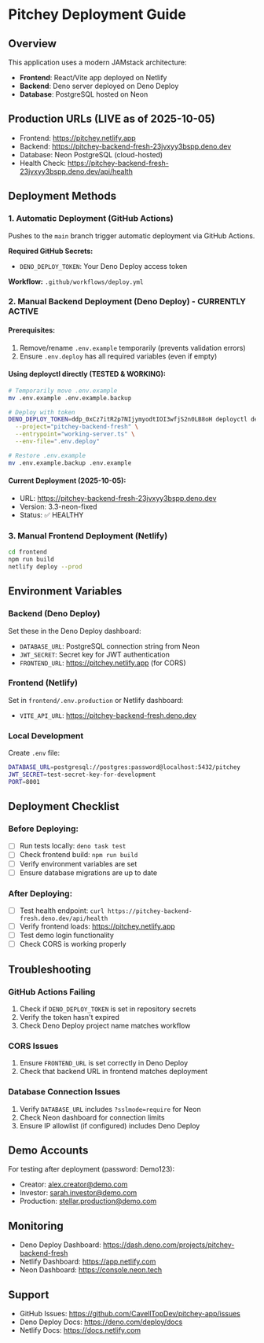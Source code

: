 # Pitchey Deployment Guide

## Overview
This application uses a modern JAMstack architecture:
- **Frontend**: React/Vite app deployed on Netlify
- **Backend**: Deno server deployed on Deno Deploy
- **Database**: PostgreSQL hosted on Neon

## Production URLs (LIVE as of 2025-10-05)
- Frontend: https://pitchey.netlify.app
- Backend: https://pitchey-backend-fresh-23jvxyy3bspp.deno.dev
- Database: Neon PostgreSQL (cloud-hosted)
- Health Check: https://pitchey-backend-fresh-23jvxyy3bspp.deno.dev/api/health

## Deployment Methods

### 1. Automatic Deployment (GitHub Actions)
Pushes to the `main` branch trigger automatic deployment via GitHub Actions.

**Required GitHub Secrets:**
- `DENO_DEPLOY_TOKEN`: Your Deno Deploy access token

**Workflow:** `.github/workflows/deploy.yml`

### 2. Manual Backend Deployment (Deno Deploy) - CURRENTLY ACTIVE

#### Prerequisites:
1. Remove/rename `.env.example` temporarily (prevents validation errors)
2. Ensure `.env.deploy` has all required variables (even if empty)

#### Using deployctl directly (TESTED & WORKING):
```bash
# Temporarily move .env.example
mv .env.example .env.example.backup

# Deploy with token
DENO_DEPLOY_TOKEN=ddp_0xCz7itR2p7NIjymyodtIOI3wfjS2n0LB8oH deployctl deploy \
  --project="pitchey-backend-fresh" \
  --entrypoint="working-server.ts" \
  --env-file=".env.deploy"

# Restore .env.example
mv .env.example.backup .env.example
```

#### Current Deployment (2025-10-05):
- URL: https://pitchey-backend-fresh-23jvxyy3bspp.deno.dev
- Version: 3.3-neon-fixed
- Status: ✅ HEALTHY

### 3. Manual Frontend Deployment (Netlify)

```bash
cd frontend
npm run build
netlify deploy --prod
```

## Environment Variables

### Backend (Deno Deploy)
Set these in the Deno Deploy dashboard:
- `DATABASE_URL`: PostgreSQL connection string from Neon
- `JWT_SECRET`: Secret key for JWT authentication
- `FRONTEND_URL`: https://pitchey.netlify.app (for CORS)

### Frontend (Netlify)
Set in `frontend/.env.production` or Netlify dashboard:
- `VITE_API_URL`: https://pitchey-backend-fresh.deno.dev

### Local Development
Create `.env` file:
```bash
DATABASE_URL=postgresql://postgres:password@localhost:5432/pitchey
JWT_SECRET=test-secret-key-for-development
PORT=8001
```

## Deployment Checklist

### Before Deploying:
- [ ] Run tests locally: `deno task test`
- [ ] Check frontend build: `npm run build`
- [ ] Verify environment variables are set
- [ ] Ensure database migrations are up to date

### After Deploying:
- [ ] Test health endpoint: `curl https://pitchey-backend-fresh.deno.dev/api/health`
- [ ] Verify frontend loads: https://pitchey.netlify.app
- [ ] Test demo login functionality
- [ ] Check CORS is working properly

## Troubleshooting

### GitHub Actions Failing
1. Check if `DENO_DEPLOY_TOKEN` is set in repository secrets
2. Verify the token hasn't expired
3. Check Deno Deploy project name matches workflow

### CORS Issues
1. Ensure `FRONTEND_URL` is set correctly in Deno Deploy
2. Check that backend URL in frontend matches deployment

### Database Connection Issues
1. Verify `DATABASE_URL` includes `?sslmode=require` for Neon
2. Check Neon dashboard for connection limits
3. Ensure IP allowlist (if configured) includes Deno Deploy

## Demo Accounts
For testing after deployment (password: Demo123):
- Creator: alex.creator@demo.com
- Investor: sarah.investor@demo.com
- Production: stellar.production@demo.com

## Monitoring
- Deno Deploy Dashboard: https://dash.deno.com/projects/pitchey-backend-fresh
- Netlify Dashboard: https://app.netlify.com
- Neon Dashboard: https://console.neon.tech

## Support
- GitHub Issues: https://github.com/CavellTopDev/pitchey-app/issues
- Deno Deploy Docs: https://deno.com/deploy/docs
- Netlify Docs: https://docs.netlify.com